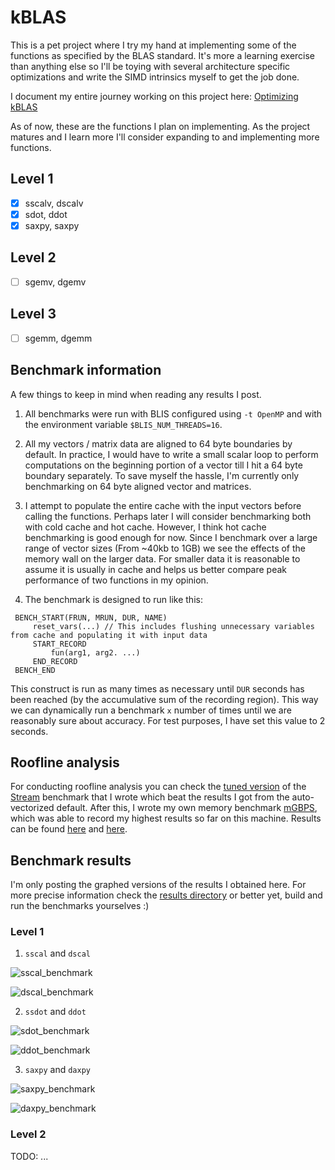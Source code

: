 # kBLAS

This is a pet project where I try my hand at implementing some of the functions as specified by the BLAS standard. It's more a learning exercise than anything else so I'll be toying with several architecture specific optimizations and write the SIMD intrinsics myself to get the job done. 

I document my entire journey working on this project here: [Optimizing kBLAS](https://brass-collar-d40.notion.site/Optimizing-kBLAS-f7d754020cc2452f8fdfdbc760e458e1)

As of now, these are the functions I plan on implementing. As the project matures and I learn more I'll consider expanding to and implementing more functions. 

## Level 1

- [x] sscalv, dscalv
- [x] sdot, ddot
- [x] saxpy, saxpy

## Level 2

- [ ] sgemv, dgemv

## Level 3

- [ ] sgemm, dgemm

## Benchmark information

A few things to keep in mind when reading any results I post. 

1. All benchmarks were run with BLIS configured using `-t OpenMP` and with the environment variable `$BLIS_NUM_THREADS=16`. 

2. All my vectors / matrix data are aligned to 64 byte boundaries by default. In practice, I would have to write a small scalar loop to perform computations on the beginning portion of a vector till I hit a 64 byte boundary separately. To save myself the hassle, I'm currently only benchmarking on 64 byte aligned vector and matrices. 

3. I attempt to populate the entire cache with the input vectors before calling the functions. Perhaps later I will consider benchmarking both with cold cache and hot cache. However, I think hot cache benchmarking is good enough for now. Since I benchmark over a large range of vector sizes (From ~40kb to 1GB) we see the effects of the memory wall on the larger data. For smaller data it is reasonable to assume it is usually in cache and helps us better compare peak performance of two functions in my opinion.

4. The benchmark is designed to run like this:
```
 BENCH_START(FRUN, MRUN, DUR, NAME) 
     reset_vars(...) // This includes flushing unnecessary variables from cache and populating it with input data
     START_RECORD
         fun(arg1, arg2. ...) 
     END_RECORD
 BENCH_END
```
This construct is run as many times as necessary until `DUR` seconds has been reached (by the accumulative sum of the recording region). This way we can dynamically run a benchmark `x` number of times until we are reasonably sure about accuracy. For test purposes, I have set this value to 2 seconds.

## Roofline analysis

For conducting roofline analysis you can check the [tuned version](/roofline-analysis/stream/stream.c) of the [Stream](https://www.cs.virginia.edu/stream/) benchmark that I wrote which beat the results I got from the auto-vectorized default. After this, I wrote my own memory benchmark [mGBPS](/roofline-analysis/mGBPS/mgbps.c), which was able to record my highest results so far on this machine. Results can be found [here](/results/stream/) and [here](/results/mGBPS/).

## Benchmark results

I'm only posting the graphed versions of the results I obtained here. For more precise information check the [results directory](/results/BLAS/) or better yet, build and run the benchmarks yourselves :)

### Level 1

1. `sscal` and `dscal`

![sscal_benchmark](/assets/sscal.png)

![dscal_benchmark](/assets/dscal.png)

2. `ssdot` and `ddot`

![sdot_benchmark](/assets/sdot.png)

![ddot_benchmark](/assets/ddot.png)

3. `saxpy` and `daxpy`

![saxpy_benchmark](/assets/saxpy.png)

![daxpy_benchmark](/assets/daxpy.png)

### Level 2

TODO: ...

